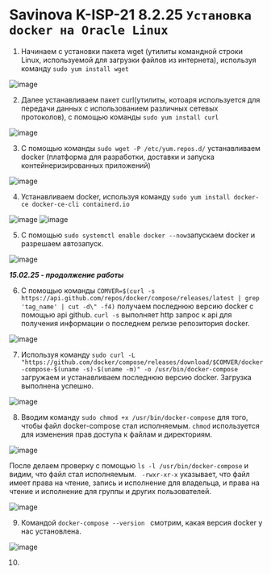 # Savinova K-ISP-21 8.2.25 ``` Установка docker на Oracle Linux ```
1. Начинаем с установки пакета wget (утилиты командной строки Linux, используемой для загрузки файлов из интернета), используя команду ``` sudo yum install wget ```
   
![image](https://github.com/user-attachments/assets/f5a266e4-198d-4bfc-ad12-3e4c3dae1731)

2. Далее устанавливаем пакет curl(утилиты, котоаря используется для передачи данных с использованием различных сетевых протоколов), с помощью команды ``` sudo yum install curl ```
   
![image](https://github.com/user-attachments/assets/6ea4a9f9-8743-476f-bc5b-9941644ebe5b)

3. С помощью команды ``` sudo wget -P /etc/yum.repos.d/ ``` устанавливаем docker (платформа для разработки, доставки и запуска контейнеризированных приложений)

![image](https://github.com/user-attachments/assets/826c9bf0-6a7b-4098-a16c-6560a6f184f2)

4. Устанавливаем docker, используя команду  ``` sudo yum install docker-ce docker-ce-cli containerd.io ```

![image](https://github.com/user-attachments/assets/3b99f2b3-db3b-4ace-8063-35bea3465781)
![image](https://github.com/user-attachments/assets/a565ba48-96f7-4ee5-9d63-e31a6622648a)

5. С помощью ``` sudo systemctl enable docker --now ```запускаем docker и разрешаем автозапуск.

![image](https://github.com/user-attachments/assets/978f74c7-b98e-4f31-8a6d-5613cb703c32)

***15.02.25 - продолжение работы***

6. С помощью команды ``` COMVER=$(curl -s https://api.github.com/repos/docker/compose/releases/latest | grep 'tag_name' | cut -d\" -f4) ``` получаем последнюю версию docker с помощью api github. ``` curl -s ``` выполняет http запрос к api для получения информации о последнем релизе репозитория docker.

![image](https://github.com/user-attachments/assets/b7b31ad6-be0e-47ed-a307-0e99c2a3100b)

7. Используя команду ``` sudo curl -L "https://github.com/docker/compose/releases/download/$COMVER/docker-compose-$(uname -s)-$(uname -m)" -o /usr/bin/docker-compose ``` загружаем и устанавливаем последнюю версию docker. Загрузка выполнена успешно.

![image](https://github.com/user-attachments/assets/7059a51f-525d-4230-9ef3-a8b13c5f592b)

8. Вводим команду ``` sudo chmod +x /usr/bin/docker-compose ``` для того, чтобы файл docker-compose стал исполняемым. ``` chmod ``` используется для изменения прав доступа к файлам и директориям.

![image](https://github.com/user-attachments/assets/a66d55f5-b7ce-465e-b6f4-f9d359a14f4c)

После делаем проверку с помощью ``` ls -l /usr/bin/docker-compose ``` и видим, что файл стал исполняемым. ``` -rwxr-xr-x``` указывает, что файл имеет права на чтение, запись и исполнение для владельца, и права на чтение и исполнение для группы и других пользователей.

![image](https://github.com/user-attachments/assets/c2d7aeff-509d-438b-8b4f-6e6e483c3e48)

9. Командой ```docker-compose --version ``` смотрим, какая версия docker у нас установлена.

![image](https://github.com/user-attachments/assets/15a60e16-9c15-4e72-9558-db442e540328)

10. 

